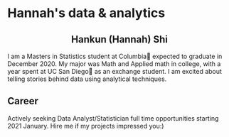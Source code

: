 # Hannah's data & analytics
<center>
  <h2> Hankun (Hannah) Shi </h2>
</center>
I am a Masters in Statistics student at Columbia🦁 expected to graduate in December 2020. My major was Math and Applied math in college, with a year spent at UC San Diego🔱 as an exchange student. I am excited about telling stories behind data using analytical techniques.
<h2> Career </h2>
Actively seeking Data Analyst/Statistician full time opportunities starting 2021 January. Hire me if my projects impressed you:)
